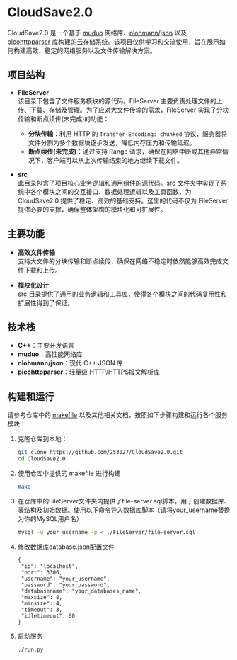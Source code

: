 # CloudSave2.0

CloudSave2.0 是一个基于 [muduo](https://github.com/chenshuo/muduo) 网络库、[nlohmann/json](https://github.com/nlohmann/json) 以及 [picohttpparser](https://github.com/h2o/picohttpparser) 库构建的云存储系统。该项目仅供学习和交流使用，旨在展示如何构建高效、稳定的网络服务以及文件传输解决方案。

## 项目结构

- **FileServer**  
  该目录下包含了文件服务模块的源代码。FileServer 主要负责处理文件的上传、下载、存储及管理。为了应对大文件传输的需求，FileServer 实现了分块传输和断点续传(未完成)的功能：
  - **分块传输**：利用 HTTP 的 `Transfer-Encoding: chunked` 协议，服务器将文件分割为多个数据块逐步发送，降低内存压力和传输延迟。
  - **断点续传(未完成)**：通过支持 Range 请求，确保在网络中断或其他异常情况下，客户端可以从上次传输结束的地方继续下载文件。
  
- **src**  
  此目录包含了项目核心业务逻辑和通用组件的源代码。src 文件夹中实现了系统中各个模块之间的交互接口、数据处理逻辑以及工具函数，为 CloudSave2.0 提供了稳定、高效的基础支持。这里的代码不仅为 FileServer 提供必要的支撑，确保整体架构的模块化和可扩展性。

## 主要功能

- **高效文件传输**  
  支持大文件的分块传输和断点续传，确保在网络不稳定时依然能够高效完成文件下载和上传。

- **模块化设计**  
  src 目录提供了通用的业务逻辑和工具库，使得各个模块之间的代码复用性和扩展性得到了保证。

## 技术栈

- **C++**：主要开发语言
- **muduo**：高性能网络库
- **nlohmann/json**：现代 C++ JSON 库
- **picohttpparser**：轻量级 HTTP/HTTPS报文解析库

## 构建和运行

请参考仓库中的 [makefile](./makefile) 以及其他相关文档，按照如下步骤构建和运行各个服务模块：
1. 克隆仓库到本地：  
   ```bash
   git clone https://github.com/253027/CloudSave2.0.git
   cd CloudSave2.0
2. 使用仓库中提供的 makefile 进行构建
   ```bash
   make
3. 在仓库中的FileServer文件夹内提供了file-server.sql脚本，用于创建数据库、表结构及初始数据。使用以下命令导入数据库脚本（请将your_username替换为你的MySQL用户名）
   ```bash
   mysql -u your_username -p < ./FileServer/file-server.sql
4. 修改数据库database.json配置文件
   ```
   {
    "ip": "localhost",
    "port": 3306,
    "username": "your_username",
    "password": "your_password",
    "databasename": "your_databases_name",
    "maxsize": 8,
    "minsize": 4,
    "timeout": 3,
    "idletimeout": 60
   }
   ```
5. 启动服务
   ```
   ./run.py
